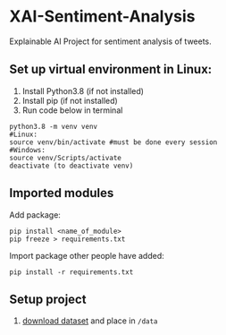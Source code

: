 # XAI-Sentiment-Analysis
Explainable AI Project for sentiment analysis of tweets.


## Set up virtual environment in Linux:
1. Install Python3.8 (if not installed)
2. Install pip (if not installed)
3. Run code below in terminal
```
python3.8 -m venv venv
#Linux:
source venv/bin/activate #must be done every session
#Windows:
source venv/Scripts/activate
deactivate (to deactivate venv)
```

## Imported modules

Add package:
```
pip install <name_of_module> 
pip freeze > requirements.txt
```

Import package other people have added:
```
pip install -r requirements.txt
```

## Setup project
1. [download dataset](https://www.kaggle.com/kazanova/sentiment140) and place in `/data`
